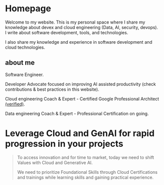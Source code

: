 # Homepage

Welcome to my website. This is my personal space where I share my knowledge about devex and cloud engineering (Data, AI, security, devops). I write about software development, tools, and technologies. 

I also share my knowledge and experience in software development and cloud technologies.



## about me

Software Engineer.

Developer Advocate focused on improving AI assisted productivity (check contributions & best practices in this website).

Cloud engineering Coach & Expert - Certified Google Professional Architect [(verified)](https://www.credly.com/badges/79018014-8140-4181-8f5c-ed9d167c64bd/public_url).

Data engineering Coach & Expert - Professional Certification on going.


# Leverage Cloud and GenAI for rapid progression in your projects

> To access innovation and for time to market, today we need to shift Values with Cloud and Generative AI.
>
> We need to prioritize Foundational Skills through Cloud Certifications and trainings while learning skills and gaining practical experience.
